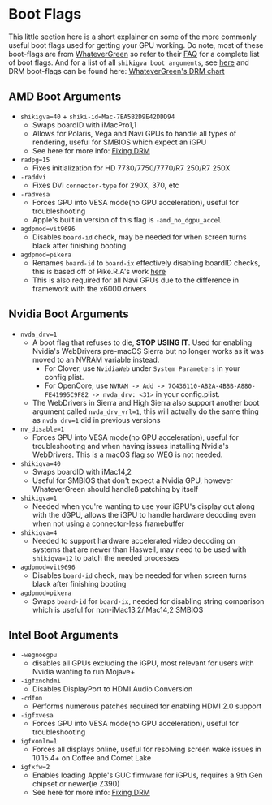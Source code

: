 # Boot Flags

This little section here is a short explainer on some of the more commonly useful boot flags used for getting your GPU working. Do note, most of these boot-flags are from [WhateverGreen](https://github.com/acidanthera/WhateverGreen) so refer to their [FAQ](https://github.com/acidanthera/WhateverGreen/blob/master/Manual/) for a complete list of boot flags. And for a list of all `shikigva boot arguments`, see [here](https://github.com/acidanthera/WhateverGreen/blob/master/WhateverGreen/kern_shiki.hpp#L35-L74) and DRM boot-flags can be found here: [WhateverGreen's DRM chart](https://github.com/acidanthera/WhateverGreen/blob/master/Manual/FAQ.Chart.md)

## AMD Boot Arguments

* `shikigva=40` + `shiki-id=Mac-7BA5B2D9E42DDD94`
  * Swaps boardID with iMacPro1,1
  * Allows for Polaris, Vega and Navi GPUs to handle all types of rendering, useful for SMBIOS which expect an iGPU
  * See here for more info: [Fixing DRM](https://dortania.github.io/OpenCore-Post-Install/universal/drm.html#testing-hardware-acceleration-and-decoding)
* `radpg=15`
  * Fixes initialization for HD 7730/7750/7770/R7 250/R7 250X
* `-raddvi`
  * Fixes DVI `connector-type` for  290X, 370, etc
* `-radvesa`
  * Forces GPU into VESA mode(no GPU acceleration), useful for troubleshooting
  * Apple's built in version of this flag is `-amd_no_dgpu_accel`
* `agdpmod=vit9696`
  * Disables `board-id` check, may be needed for when screen turns black after finishing booting
* `agdpmod=pikera`
  * Renames `board-id` to `board-ix` effectively disabling boardID checks, this is based off of Pike.R.A's work [here](https://pikeralpha.wordpress.com/2015/11/23/patching-applegraphicsdevicepolicy-kext/)
  * This is also required for all Navi GPUs due to the difference in framework with the x6000 drivers

## Nvidia Boot Arguments

* `nvda_drv=1`
  * A boot flag that refuses to die, **STOP USING IT**. Used for enabling Nvidia's WebDrivers pre-macOS Sierra but no longer works as it was moved to an NVRAM variable instead. 
     * For Clover, use `NvidiaWeb` under `System Parameters` in your config.plist. 
     * For OpenCore, use `NVRAM -> Add -> 7C436110-AB2A-4BBB-A880-FE41995C9F82 -> nvda_drv: <31>` in your config.plist.
  * The WebDrivers in Sierra and High Sierra also support another boot argument called `nvda_drv_vrl=1`, this will actually do the same thing as `nvda_drv=1` did in previous versions
* `nv_disable=1`
  * Forces GPU into VESA mode(no GPU acceleration), useful for troubleshooting and when having issues installing Nvidia's WebDrivers. This is a macOS flag so WEG is not needed.
* `shikigva=40`
  * Swaps boardID with iMac14,2
  * Useful for SMBIOS that don't expect a Nvidia GPU, however WhateverGreen should handleß patching by itself
* `shikigva=1`
  * Needed when you're wanting to use your iGPU's display out along with the dGPU, allows the iGPU to handle hardware decoding even when not using a connector-less framebuffer
* `shikigva=4`
  * Needed to support hardware accelerated video decoding on systems that are newer than Haswell, may need to be used with `shikigva=12` to patch the needed processes 
* `agdpmod=vit9696`
  * Disables `board-id` check, may be needed for when screen turns black after finishing booting
* `agdpmod=pikera`
  * Swaps `board-id` for `board-ix`, needed for disabling string comparison which is useful for non-iMac13,2/iMac14,2 SMBIOS

## Intel Boot Arguments

* `-wegnoegpu`
  * disables all GPUs excluding the iGPU, most relevant for users with Nvidia wanting to run Mojave+
* `-igfxnohdmi`
  * Disables DisplayPort to HDMI Audio Conversion
* `-cdfon`
  * Performs numerous patches required for enabling HDMI 2.0 support
* `-igfxvesa`
  * Forces GPU into VESA mode(no GPU acceleration), useful for troubleshooting
* `igfxonln=1`
  * Forces all displays online, useful for resolving screen wake issues in 10.15.4+ on Coffee and Comet Lake
* `igfxfw=2`
  * Enables loading Apple's GUC firmware for iGPUs, requires a 9th Gen chipset or newer(ie Z390)
  * See here for more info: [Fixing DRM](https://dortania.github.io/OpenCore-Post-Install/universal/drm.html#testing-hardware-acceleration-and-decoding)

